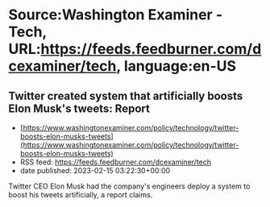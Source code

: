 # Source:Washington Examiner - Tech, URL:https://feeds.feedburner.com/dcexaminer/tech, language:en-US

## Twitter created system that artificially boosts Elon Musk's tweets: Report
 - [https://www.washingtonexaminer.com/policy/technology/twitter-boosts-elon-musks-tweets](https://www.washingtonexaminer.com/policy/technology/twitter-boosts-elon-musks-tweets)
 - RSS feed: https://feeds.feedburner.com/dcexaminer/tech
 - date published: 2023-02-15 03:22:30+00:00

Twitter CEO Elon Musk had the company's engineers deploy a system to boost his tweets artificially, a report claims.

